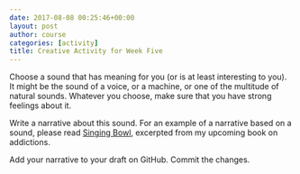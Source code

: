 ```yaml
---
date: 2017-08-08 00:25:46+00:00
layout: post
author: course
categories: [activity]
title: Creative Activity for Week Five
---
```


Choose a sound that has meaning for you (or is at least interesting to you). It might be the sound of a voice, or a machine, or one of the multitude of natural sounds. Whatever you choose, make sure that you have strong feelings about it.

Write a narrative about this sound. For an example of a narrative based on a sound, please read [Singing Bowl](/education/creativity/2017/08/05/singing-bowl/), excerpted from my upcoming book on addictions.

Add your narrative to your draft on GitHub. Commit the changes.
